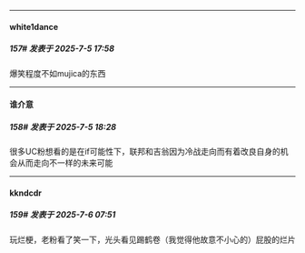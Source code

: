 ﻿
*****

####  white1dance  
##### 157#       发表于 2025-7-5 17:58

爆笑程度不如mujica的东西


*****

####  谁介意  
##### 158#       发表于 2025-7-5 18:28

很多UC粉想看的是在if可能性下，联邦和吉翁因为冷战走向而有着改良自身的机会从而走向不一样的未来可能


*****

####  kkndcdr  
##### 159#       发表于 2025-7-6 07:51

玩烂梗，老粉看了笑一下，光头看见踢鹤卷（我觉得他故意不小心的）屁股的烂片


